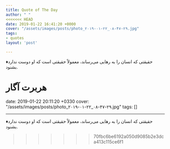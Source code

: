 ```yaml
---
title: Quote of The Day
author: " "
<<<<<<< HEAD
date: 2019-01-22 16:41:20 +0000
cover: "/assets/images/posts/photo_۲۰۱۹-۰۱-۲۲_۰۸-۴۷-۲۹.jpg"
tags:
- quotes
layout: 'post'

---
```

♦️حقیقتی که انسان را به رهایی می‌رساند، معمولاً حقیقتی است که او دوست ندارد بشنود.

هربرت آگار
=======
date: 2019-01-22 20:11:20 +0330
cover: "/assets/images/posts/photo_۲۰۱۹-۰۱-۲۲_۰۸-۴۷-۲۹.jpg"
tags: []

---
♦️حقیقتی که انسان را به رهایی می‌رساند، معمولاً حقیقتی است که او دوست ندارد بشنود.
>>>>>>> 70fbc6be6192a050d9085b2e3dca413c115ce6f1
